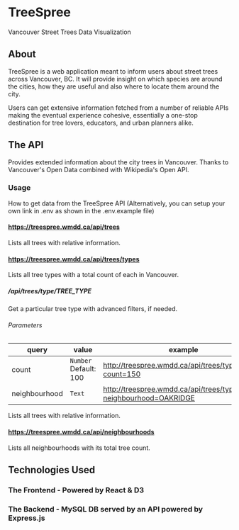 # TreeSpree

Vancouver Street Trees Data Visualization

## About

TreeSpree is a web application meant to inform users about street trees across Vancouver, BC. It will provide insight on which species are around the cities, how they are useful and also where to locate them around the city.<br>

Users can get extensive information fetched from a number of reliable APIs making the eventual experience cohesive, essentially a one-stop destination for tree lovers, educators, and urban planners alike. <br>

## The API

Provides extended information about the city trees in Vancouver. Thanks to Vancouver's Open Data combined with Wikipedia's Open API.

### Usage

How to get data from the TreeSpree API (Alternatively, you can setup your own link in .env as shown in the .env.example file)

#### https://treespree.wmdd.ca/api/trees

Lists all trees with relative information.

#### https://treespree.wmdd.ca/api/trees/types

Lists all tree types with a total count of each in Vancouver.

##### /api/trees/type/TREE_TYPE

Get a particular tree type with advanced filters, if needed.

###### Parameters

| query         | value                 | example                                                              |
| ------------- | --------------------- | -------------------------------------------------------------------- |
| count         | `Number` Default: 100 | http://treespree.wmdd.ca/api/trees/type/maple?count=150              |
| neighbourhood | `Text`                | http://treespree.wmdd.ca/api/trees/type/maple?neighbourhood=OAKRIDGE |

Lists all trees with relative information.

#### https://treespree.wmdd.ca/api/neighbourhoods

Lists all neighbourhoods with its total tree count.

## Technologies Used

### The Frontend - Powered by React & D3

### The Backend - MySQL DB served by an API powered by Express.js

<!--
## The Team -->
